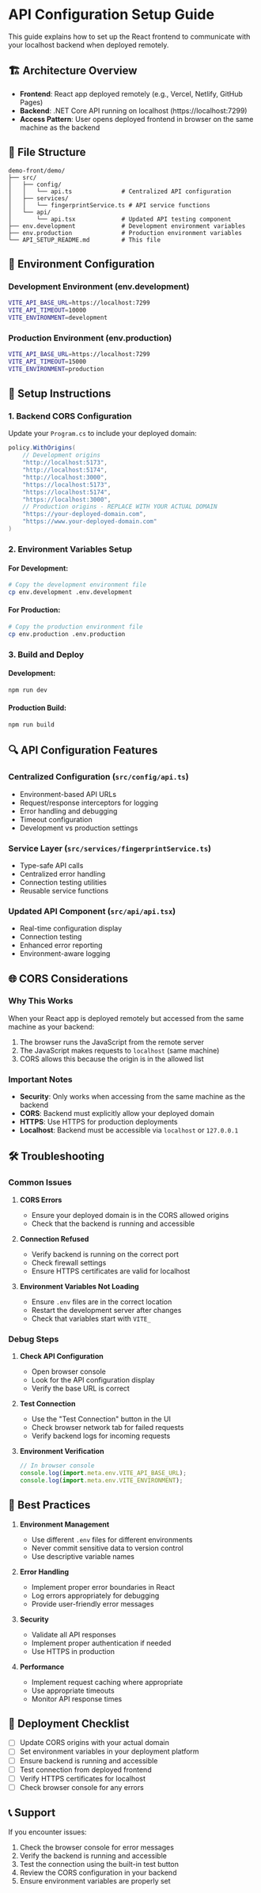 # API Configuration Setup Guide

This guide explains how to set up the React frontend to communicate with your localhost backend when deployed remotely.

## 🏗️ Architecture Overview

- **Frontend**: React app deployed remotely (e.g., Vercel, Netlify, GitHub Pages)
- **Backend**: .NET Core API running on localhost (https://localhost:7299)
- **Access Pattern**: User opens deployed frontend in browser on the same machine as the backend

## 📁 File Structure

```
demo-front/demo/
├── src/
│   ├── config/
│   │   └── api.ts              # Centralized API configuration
│   ├── services/
│   │   └── fingerprintService.ts # API service functions
│   └── api/
│       └── api.tsx             # Updated API testing component
├── env.development             # Development environment variables
├── env.production              # Production environment variables
└── API_SETUP_README.md         # This file
```

## 🔧 Environment Configuration

### Development Environment (env.development)
```bash
VITE_API_BASE_URL=https://localhost:7299
VITE_API_TIMEOUT=10000
VITE_ENVIRONMENT=development
```

### Production Environment (env.production)
```bash
VITE_API_BASE_URL=https://localhost:7299
VITE_API_TIMEOUT=15000
VITE_ENVIRONMENT=production
```

## 🚀 Setup Instructions

### 1. Backend CORS Configuration

Update your `Program.cs` to include your deployed domain:

```csharp
policy.WithOrigins(
    // Development origins
    "http://localhost:5173", 
    "http://localhost:5174", 
    "http://localhost:3000",
    "https://localhost:5173",
    "https://localhost:5174",
    "https://localhost:3000",
    // Production origins - REPLACE WITH YOUR ACTUAL DOMAIN
    "https://your-deployed-domain.com",
    "https://www.your-deployed-domain.com"
)
```

### 2. Environment Variables Setup

#### For Development:
```bash
# Copy the development environment file
cp env.development .env.development
```

#### For Production:
```bash
# Copy the production environment file
cp env.production .env.production
```

### 3. Build and Deploy

#### Development:
```bash
npm run dev
```

#### Production Build:
```bash
npm run build
```

## 🔍 API Configuration Features

### Centralized Configuration (`src/config/api.ts`)
- Environment-based API URLs
- Request/response interceptors for logging
- Error handling and debugging
- Timeout configuration
- Development vs production settings

### Service Layer (`src/services/fingerprintService.ts`)
- Type-safe API calls
- Centralized error handling
- Connection testing utilities
- Reusable service functions

### Updated API Component (`src/api/api.tsx`)
- Real-time configuration display
- Connection testing
- Enhanced error reporting
- Environment-aware logging

## 🌐 CORS Considerations

### Why This Works
When your React app is deployed remotely but accessed from the same machine as your backend:
1. The browser runs the JavaScript from the remote server
2. The JavaScript makes requests to `localhost` (same machine)
3. CORS allows this because the origin is in the allowed list

### Important Notes
- **Security**: Only works when accessing from the same machine as the backend
- **CORS**: Backend must explicitly allow your deployed domain
- **HTTPS**: Use HTTPS for production deployments
- **Localhost**: Backend must be accessible via `localhost` or `127.0.0.1`

## 🛠️ Troubleshooting

### Common Issues

1. **CORS Errors**
   - Ensure your deployed domain is in the CORS allowed origins
   - Check that the backend is running and accessible

2. **Connection Refused**
   - Verify backend is running on the correct port
   - Check firewall settings
   - Ensure HTTPS certificates are valid for localhost

3. **Environment Variables Not Loading**
   - Ensure `.env` files are in the correct location
   - Restart the development server after changes
   - Check that variables start with `VITE_`

### Debug Steps

1. **Check API Configuration**
   - Open browser console
   - Look for the API configuration display
   - Verify the base URL is correct

2. **Test Connection**
   - Use the "Test Connection" button in the UI
   - Check browser network tab for failed requests
   - Verify backend logs for incoming requests

3. **Environment Verification**
   ```javascript
   // In browser console
   console.log(import.meta.env.VITE_API_BASE_URL);
   console.log(import.meta.env.VITE_ENVIRONMENT);
   ```

## 📝 Best Practices

1. **Environment Management**
   - Use different `.env` files for different environments
   - Never commit sensitive data to version control
   - Use descriptive variable names

2. **Error Handling**
   - Implement proper error boundaries in React
   - Log errors appropriately for debugging
   - Provide user-friendly error messages

3. **Security**
   - Validate all API responses
   - Implement proper authentication if needed
   - Use HTTPS in production

4. **Performance**
   - Implement request caching where appropriate
   - Use appropriate timeouts
   - Monitor API response times

## 🔄 Deployment Checklist

- [ ] Update CORS origins with your actual domain
- [ ] Set environment variables in your deployment platform
- [ ] Ensure backend is running and accessible
- [ ] Test connection from deployed frontend
- [ ] Verify HTTPS certificates for localhost
- [ ] Check browser console for any errors

## 📞 Support

If you encounter issues:
1. Check the browser console for error messages
2. Verify the backend is running and accessible
3. Test the connection using the built-in test button
4. Review the CORS configuration in your backend
5. Ensure environment variables are properly set 